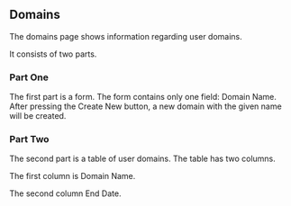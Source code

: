 ## Domains

The domains page shows information regarding user domains.

It consists of two parts.


### Part One

The first part is a form. 
The form contains only one field: Domain Name.
After pressing the Create New button, a new domain with the given name will be created.


### Part Two

The second part is a table of user domains.
The table has two columns.

The first column is Domain Name.

The second column End Date.
